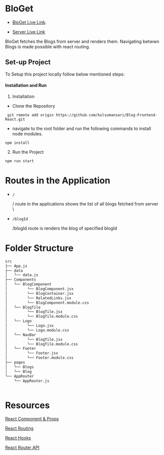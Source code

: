 # BloGet

* [BloGet Live Link](https://613cb5aafe74627aeeeb9051--loving-wiles-76f4cd.netlify.app/).

* [Server Live Link](https://backend-server-blog.herokuapp.com/)


BloGet fetches the Blogs from server and renders them. Navigating betwwn Blogs is made possible with react routing. 

## Set-up Project

To Setup this project locally follow below mentioned steps:

#### Installation and Run

 1. Installation
 
   - Clone the Repository
   
   ```
    git remote add origin https://github.com/kulsumansari/Blog-Frontend-React.git
  ```
  - navigate to the root folder and run the following commands to install node modules.
   
  ```
  npm install
  ```
 
   
  2. Run the Project
  
  ```
  npm run start
  ```
    

# Routes in the Application

  *  ``` / ```
  
     / route in the applications shows the list of all blogs fetched from server \
     
  *  ``` /blogId ```

     /blogId route is renders the blog of specified blogId
    
 # Folder Structure
 
 ```bash
src
├── App.js
├── data  
│   └── data.js
├── Components
│   └── BlogComponent
│         └── BlogComponent.jsx
│         └── BlogContainer.jsx
│         └── RelatedLinks.jsx    
│         └── BlogComponent.module.css 
│   └── BlogTile
│         └── BlogTile.jsx    
│         └── BlogTile.module.css 
│   └── Logo
│         └── Logo.jsx    
│         └── Logo.module.css 
│   └── NavBar
│         └── BlogTile.jsx    
│         └── BlogTile.module.css 
│   └── Footer
│         └── Footer.jsx    
│         └── Footer.module.css 
├── pages
│   └── Blogs
│   └── Blog
└── AppRouter
     └── AppRouter.js
  
```

# Resources

[React Component & Props](https://reactjs.org/docs/components-and-props.html)

[React Routing](https://reactrouter.com/web/guides/quick-start)

[React Hooks](https://reactjs.org/docs/hooks-overview.html)

[React Router API](https://reactrouter.com/web/api/)


